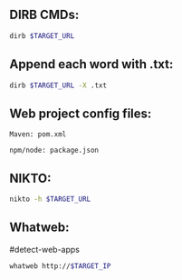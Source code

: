 DIRB CMDs:
---
```bash
dirb $TARGET_URL
```

Append each word with .txt:
---
```bash
dirb $TARGET_URL -X .txt
```

Web project config files:
---
```
Maven: pom.xml
```

```
npm/node: package.json
```

NIKTO:
---
```bash
nikto -h $TARGET_URL
```

Whatweb:
---
#detect-web-apps
```bash
whatweb http://$TARGET_IP
```